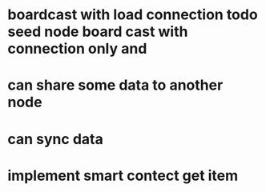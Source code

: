 <!-- # change tcp connect method not close when finish send data -->

# boardcast with load connection todo seed node board cast with connection only and

# can share some data to another node

# can sync data

# implement smart contect get item
